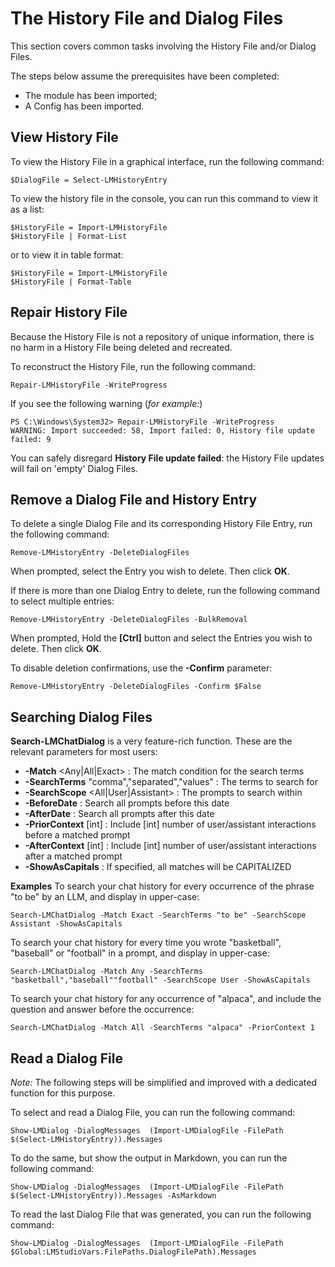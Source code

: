 # The History File and Dialog Files
This section covers common tasks involving the History File and/or Dialog Files.

The steps below assume the prerequisites have been completed:
- The module has been imported;
- A Config has been imported.

## View History File
To view the History File in a graphical interface, run the following command:
```
$DialogFile = Select-LMHistoryEntry
```

To view the history file in the console, you can run this command to view it as a list:
```
$HistoryFile = Import-LMHistoryFile
$HistoryFile | Format-List
```

or to view it in table format:
```
$HistoryFile = Import-LMHistoryFile
$HistoryFile | Format-Table
```

## Repair History File
Because the History File is not a repository of unique information, there is no harm in a History File being deleted and recreated.

To reconstruct the History File, run the following command:
```
Repair-LMHistoryFile -WriteProgress
```

If you see the following warning (*for example:*)
```
PS C:\Windows\System32> Repair-LMHistoryFile -WriteProgress
WARNING: Import succeeded: 58, Import failed: 0, History file update failed: 9
```
You can safely disregard **History File update failed**: the History File updates will fail on 'empty' Dialog Files.

## Remove a Dialog File and History Entry
To delete a single Dialog File and its corresponding History File Entry, run the following command:
```
Remove-LMHistoryEntry -DeleteDialogFiles
```
When prompted, select the Entry you wish to delete. Then click **OK**.

If there is more than one Dialog Entry to delete, run the following command to select multiple entries:
```
Remove-LMHistoryEntry -DeleteDialogFiles -BulkRemoval
```
When prompted, Hold the **[Ctrl]** button and select the Entries you wish to delete. Then click **OK**.

To disable deletion confirmations, use the **-Confirm** parameter:
```
Remove-LMHistoryEntry -DeleteDialogFiles -Confirm $False
```

## Searching Dialog Files
**Search-LMChatDialog** is a very feature-rich function. These are the relevant parameters for most users:

 - **-Match** <Any|All|Exact> : The match condition for the search terms
 - **-SearchTerms** "comma","separated","values" : The terms to search for
 - **-SearchScope** <All|User|Assistant> : The prompts to search within
 - **-BeforeDate** <DateTime> : Search all prompts before this date
 - **-AfterDate** <DateTime> : Search all prompts after this date
 - **-PriorContext** [int] : Include [int] number of user/assistant interactions before a matched prompt
 - **-AfterContext** [int] : Include [int] number of user/assistant interactions after a matched prompt
 - **-ShowAsCapitals** : If specified, all matches will be CAPITALIZED

**Examples**
To search your chat history for every occurrence of the phrase "to be" by an LLM, and display in upper-case:
```
Search-LMChatDialog -Match Exact -SearchTerms "to be" -SearchScope Assistant -ShowAsCapitals
```

To search your chat history for every time you wrote "basketball", "baseball" or "football" in a prompt, and display in upper-case:
```
Search-LMChatDialog -Match Any -SearchTerms "basketball","baseball""football" -SearchScope User -ShowAsCapitals
```

To search your chat history for any occurrence of "alpaca", and include the question and answer before the occurrence:
```
Search-LMChatDialog -Match All -SearchTerms "alpaca" -PriorContext 1
```


## Read a Dialog File
*Note:* The following steps will be simplified and improved with a dedicated function for this purpose.

To select and read a Dialog File, you can run the following command:
```
Show-LMDialog -DialogMessages  (Import-LMDialogFile -FilePath $(Select-LMHistoryEntry)).Messages 
```

To do the same, but show the output in Markdown, you can run the following command:
```
Show-LMDialog -DialogMessages  (Import-LMDialogFile -FilePath $(Select-LMHistoryEntry)).Messages -AsMarkdown
```

To read the last Dialog File that was generated, you can run the following command:
```
Show-LMDialog -DialogMessages  (Import-LMDialogFile -FilePath $Global:LMStudioVars.FilePaths.DialogFilePath).Messages 
```
